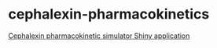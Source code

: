 # cephalexin-pharmacokinetics
[Cephalexin pharmacokinetic simulator Shiny application](https://jybe.shinyapps.io/cephalexin/ "Cephalexin Application")

